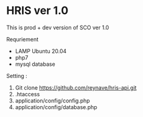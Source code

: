 # HRIS ver 1.0

This is prod + dev version of SCO ver 1.0

Requriement 
- LAMP Ubuntu 20.04
- php7
- mysql database

Setting : 
1. Git clone https://github.com/reynave/hris-api.git
2. .htaccess
3. application/config/config.php
4. application/config/database.php